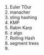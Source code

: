 1. Euler TOur
2. manacher
3. sting hashing
4. KMP
5. Rabin Karp
6. z algo
7. Rolling Hash
8. segment trees
9. 
